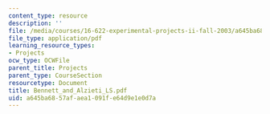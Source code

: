 ```yaml
---
content_type: resource
description: ''
file: /media/courses/16-622-experimental-projects-ii-fall-2003/a645ba6857afaea1091fe64d9e1e0d7a_Bennett_and_Alzieti_LS.pdf
file_type: application/pdf
learning_resource_types:
- Projects
ocw_type: OCWFile
parent_title: Projects
parent_type: CourseSection
resourcetype: Document
title: Bennett_and_Alzieti_LS.pdf
uid: a645ba68-57af-aea1-091f-e64d9e1e0d7a
---
```

